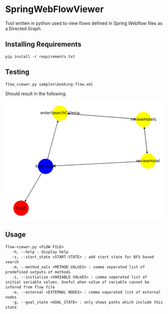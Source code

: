 # SpringWebFlowViewer
Tool written in python used to view flows defined in Spring Webflow files as a Directed Graph. 

## Installing Requirements
```
pip install -r requirements.txt
```

## Testing
```
flow_viewer.py samples\booking-flow.xml
```

Should result in the following.

![Screenshot](Figure_1.png)

## Usage
```
flow-viewer.py <FLOW FILE> 
   -h, --help : display help
   -s, --start_state <START-STATE> : add start state for BFS based search
   -m, --method_vals <METHOD_VALUES> : comma separated list of predefined outputs of methods
   -i, --initialize <VARIABLE VALUES> : comma seperated list of initial variable values. Useful when value of variable cannot be infered from flow file
   -e, --external <EXTERNAL NODES> : comma separated list of external nodes
   -g, --goal_state <GOAL_STATE> : only shows paths which include this state

```
